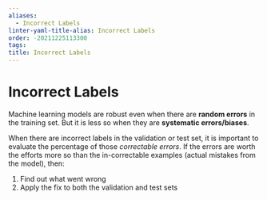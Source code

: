 ```yaml
---
aliases:
  - Incorrect Labels
linter-yaml-title-alias: Incorrect Labels
order: -20211225113300
tags: 
title: Incorrect Labels
---
```


# Incorrect Labels

Machine learning models are robust even when there are **random errors** in the training set. But it is less so when they are **systematic errors/biases**.

When there are incorrect labels in the validation or test set, it is important to evaluate the percentage of those *correctable errors*. If the errors are worth the efforts more so than the in-correctable examples (actual mistakes from the model), then:
1. Find out what went wrong
2. Apply the fix to both the validation and test sets